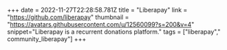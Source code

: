+++
date = 2022-11-27T22:28:58.781Z
title = "Liberapay"
link = "https://github.com/liberapay"
thumbnail = "https://avatars.githubusercontent.com/u/12560099?s=200&v=4"
snippet="Liberapay is a recurrent donations platform."
tags = ["liberapay"," community_liberapay"]
+++
